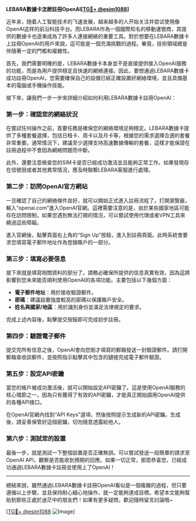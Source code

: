 **LEBARA數據卡怎麽註冊OpenAI[[TG💪+ @esim1088](https://t.me/s/esim1088)]**

近年来，随着人工智能技术的飞速发展，越来越多的人开始关注并尝试使用像OpenAI这样的前沿科技平台。而LEBARA作為一個國際知名的移動運營商，其提供的數據卡也逐漸成為了許多人連接網絡的重要工具。對於想要在LEBARA數據卡上註冊OpenAI的用戶來說，這可能是一個充滿挑戰的過程。畢竟，技術領域總是伴隨著一定的門檻和複雜性。

首先，我們需要明確的是，LEBARA數據卡本身並不是直接提供接入OpenAI服務的功能，而是為用戶提供穩定且快速的網絡連接。因此，要想通過LEBARA數據卡成功註冊OpenAI，您需要確保自己的設備已經正確設置好網絡環境，並且具備基本的電腦或手機操作技能。

接下來，讓我們一步一步來詳細介紹如何利用LEBARA數據卡註冊OpenAI：

### 第一步：確認您的網絡狀況

在嘗試任何操作之前，首要任務是確保您的網絡環境足夠穩定。LEBARA數據卡提供了多種套餐選擇，包括日租卡、周卡以及月卡等，根據您的需求選擇合適的套餐非常重要。通常情況下，建議至少選擇支持高速數據傳輸的套餐，這樣才能保證在註冊過程中不會因為網絡問題而中斷。

此外，還要注意檢查您的SIM卡是否已經成功激活並且能夠正常工作。如果發現存在信號弱或者其他異常情況，應及時聯繫LEBARA客服進行處理。

### 第二步：訪問OpenAI官方網站

一旦確認了自己的網絡條件良好，就可以開始正式進入註冊流程了。打開瀏覽器，輸入“openai.com”進入OpenAI官網。這裡需要注意的是，由於某些國家地區可能存在訪問限制，如果您遇到無法打開的情況，可以嘗試使用代理或者VPN工具來繞過這些障礙。

進入官網後，點擊頁面右上角的“Sign Up”按鈕，進入到註冊頁面。此時系統會要求您填寫電子郵件地址作為登錄賬戶的一部分。

### 第三步：填寫必要信息

接下來就是填寫相關資料的部分了。請務必確保所提供的信息真實有效，因為這將影響到您未來能否順利使用OpenAI的各項功能。主要包括以下幾個方面：

- **電子郵件地址**：用於接收驗證郵件。
- **密碼**：建議設置強度較高的密碼以保護賬戶安全。
- **姓名與國家/地區**：用於識別身份並滿足法律規定的要求。

完成上述內容後，點擊提交按鈕即可完成初步註冊。

### 第四步：驗證電子郵件

提交完所有信息之後，OpenAI會向您剛才填寫的郵箱發送一封驗證郵件。請打開郵箱查收該郵件，並按照指示點擊其中包含的鏈接完成電子郵件驗證。

### 第五步：設定API密鑰

當您的帳戶被成功激活後，就可以開始設定API密鑰了。這是使用OpenAI服務的核心環節之一，因為只有獲得了有效的API密鑰，才能真正開始調用OpenAI提供的各種API接口。

在OpenAI官網內找到“API Keys”選項，然後按照提示生成新的API密鑰。生成後，請妥善保管好這個密鑰，切勿隨意透露給他人。

### 第六步：測試您的設置

最後一步，就是測試一下整個設置是否正確無誤。可以嘗試發送一段簡單的請求至OpenAI API，觀察是否能收到預期的回應。如果一切正常，那麼恭喜您，已經成功通過LEBARA數據卡註冊並使用上了OpenAI！

---

總結來說，雖然通過LEBARA數據卡註冊OpenAI看似是一個複雜的過程，但只要遵循以上步驟，並且保持耐心細心地操作，就一定能夠達成目標。希望本文能夠幫助到那些正處於迷茫中的朋友們！如果有更多疑問，歡迎隨時留言討論哦~

[[TG💪+ @esim1088](https://t.me/s/esim1088) ![Image](https://i.postimg.cc/4NQfJmqS/Snipaste-2025-05-13-00-14-12.png)]